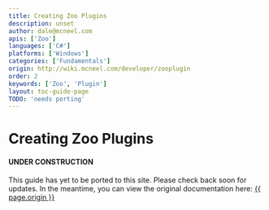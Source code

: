 ```yaml
---
title: Creating Zoo Plugins
description: unset
author: dale@mcneel.com
apis: ['Zoo']
languages: ['C#']
platforms: ['Windows']
categories: ['Fundamentals']
origin: http://wiki.mcneel.com/developer/zooplugin
order: 2
keywords: ['Zoo', 'Plugin']
layout: toc-guide-page
TODO: 'needs porting'
---
```


# Creating Zoo Plugins

<div class="bs-callout bs-callout-danger">
  <h4>UNDER CONSTRUCTION</h4>
  <p>This guide has yet to be ported to this site.  Please check back soon for updates.  
  In the meantime, you can view the original documentation here:
  <a href="{{ page.origin }}">{{ page.origin }}</a></p>
</div>
